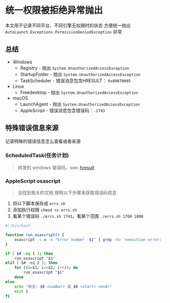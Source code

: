# 统一权限被拒绝异常抛出

本文用于记录不同平台、不同引擎无权限时的状态
方便统一抛出 `AutoLaunch.Exceptions.PermissionDeniedException` 异常

## 总结

- Windows
  - Registry - 抛出 `System.UnauthorizedAccessException`
  - StartupFolder - 抛出 `System.UnauthorizedAccessException`
  - TaskScheduler - 错误消息包含HRESULT： `0x80070005`
- Linux
  - Freedesktop - 抛出 `System.UnauthorizedAccessException`
- macOS
  - LaunchAgent - 抛出 `System.UnauthorizedAccessException`
  - AppleScript - 错误消息包含错误码：`-1743`

## 特殊错误信息来源

记录特殊的错误信息怎么查看或者来源

### ScheduledTask(任务计划)

> 转发的 windows 错误码，see: [hresult](https://learn.microsoft.com/zh-cn/windows/win32/seccrypto/common-hresult-values)

### AppleScript osascript

> 没找到相关的文档
> 按照以下步骤来获取错误码信息

1. 将以下脚本保存成 `errs.sh`
2. 添加执行权限 `chmod +x errs.sh`
3. 看某个错误码 `./errs.sh 1743`，看某个范围 `./errs.sh 1700 1800`

```bash
#!/bin/bash

function run_osascript() {
    osascript -s o -e "Error number -$1" | grep -Ev 'execution error: (An error of type -|发生“-[0-9]+”类型错误)'
}

if [ $# -eq 1 ]; then
    run_osascript "$1"
elif [ $# -eq 2 ]; then
    for ((i=$1; i<=$2; i++)); do
        run_osascript "$i"
    done
else
    echo "用法: $0 <number> 或 $0 <start> <end>"
    exit 1
fi
```
